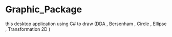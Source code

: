# Graphic_Package
this desktop application using C# to draw (DDA , Bersenham , Circle , Ellipse , Transformation 2D )
